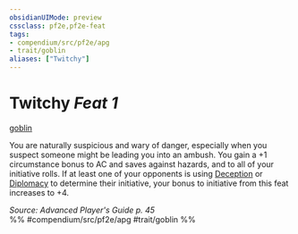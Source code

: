 ```yaml
---
obsidianUIMode: preview
cssclass: pf2e,pf2e-feat
tags:
- compendium/src/pf2e/apg
- trait/goblin
aliases: ["Twitchy"]
---
```

# Twitchy  *Feat 1*  
[goblin](/rules/traits/goblin.md)  


You are naturally suspicious and wary of danger, especially when you suspect someone might be leading you into an ambush. You gain a +1 circumstance bonus to AC and saves against hazards, and to all of your initiative rolls. If at least one of your opponents is using [Deception](/compendium/skills.md#Deception) or [Diplomacy](/compendium/skills.md#Diplomacy) to determine their initiative, your bonus to initiative from this feat increases to +4.

*Source: Advanced Player's Guide p. 45*  
%% #compendium/src/pf2e/apg #trait/goblin %%